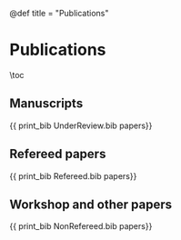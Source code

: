@def title = "Publications"

# Publications

\toc 

## Manuscripts

{{ print_bib UnderReview.bib papers}}

## Refereed papers

{{ print_bib Refereed.bib papers}}

## Workshop and other papers

{{ print_bib NonRefereed.bib papers}}
